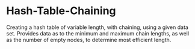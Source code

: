 # Hash-Table-Chaining
Creating a hash table of variable length, with chaining, using a given data set. Provides data as to the minimum and maximum chain lengths, as well as the number of empty nodes, to determine most efficient length.
